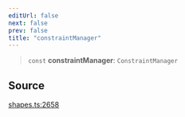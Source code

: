 ```yaml
---
editUrl: false
next: false
prev: false
title: "constraintManager"
---
```


> `const` **constraintManager**: `ConstraintManager`

## Source

[shapes.ts:2658](https://github.com/dgmjs/dgmjs/blob/main/packages/core/src/shapes.ts#L2658)
